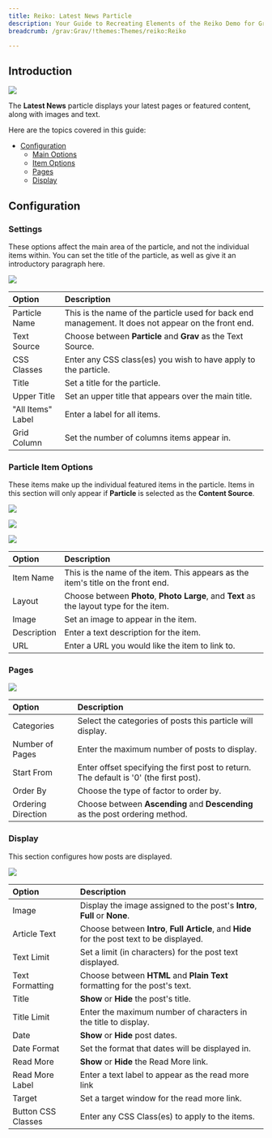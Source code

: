 ```yaml
---
title: Reiko: Latest News Particle
description: Your Guide to Recreating Elements of the Reiko Demo for Grav
breadcrumb: /grav:Grav/!themes:Themes/reiko:Reiko

---
```


## Introduction

![](assets/particle_latestnews1.png)

The **Latest News** particle displays your latest pages or featured content, along with images and text.

Here are the topics covered in this guide:

* [Configuration](#configuration)
    - [Main Options](#settings)
    - [Item Options](#particle-item-options)
    - [Pages](#pages)
    - [Display](#display)

## Configuration

### Settings 

These options affect the main area of the particle, and not the individual items within. You can set the title of the particle, as well as give it an introductory paragraph here.

![](assets/particle_latestnews2.png)

| Option            | Description                                                                                         |
| :-----            | :-----                                                                                              |
| Particle Name     | This is the name of the particle used for back end management. It does not appear on the front end. |
| Text Source       | Choose between **Particle** and **Grav** as the Text Source.                                        |
| CSS Classes       | Enter any CSS class(es) you wish to have apply to the particle.                                     |
| Title             | Set a title for the particle.                                                                       |
| Upper Title       | Set an upper title that appears over the main title.                                                |
| "All Items" Label | Enter a label for all items.                                                                        |
| Grid Column       | Set the number of columns items appear in.                                                          |

### Particle Item Options

These items make up the individual featured items in the particle. Items in this section will only appear if **Particle** is selected as the **Content Source**.

![](assets/particle_latestnews3.png)

![](assets/particle_latestnews4.png)

![](assets/particle_latestnews5.png)

| Option      | Description                                                                              |
| :-----      | :-----                                                                                   |
| Item Name   | This is the name of the item. This appears as the item's title on the front end.         |
| Layout      | Choose between **Photo**, **Photo Large**, and **Text** as the layout type for the item. |
| Image       | Set an image to appear in the item.                                                      |
| Description | Enter a text description for the item.                                                   |
| URL         | Enter a URL you would like the item to link to.                                          |

### Pages

![](assets/particle_latestnews6.png)

| Option             | Description                                                                            |
| :-----             | :-----                                                                                 |
| Categories         | Select the categories of posts this particle will display.                             |
| Number of Pages    | Enter the maximum number of posts to display.                                          |
| Start From         | Enter offset specifying the first post to return. The default is '0' (the first post). |
| Order By           | Choose the type of factor to order by.                                                 |
| Ordering Direction | Choose between **Ascending** and **Descending** as the post ordering method.           |

### Display

This section configures how posts are displayed.

![](assets/particle_latestnews7.png)

| Option             | Description                                                                          |
| :-----             | :-----                                                                               |
| Image              | Display the image assigned to the post's **Intro**, **Full** or **None**.            |
| Article Text       | Choose between **Intro**, **Full Article**, and **Hide** for the post text to be displayed. |
| Text Limit         | Set a limit (in characters) for the post text displayed.                             |
| Text Formatting    | Choose between **HTML** and **Plain Text** formatting for the post's text.           |
| Title              | **Show** or **Hide** the post's title.                                               |
| Title Limit        | Enter the maximum number of characters in the title to display.                      |
| Date               | **Show** or **Hide** post dates.                                                     |
| Date Format        | Set the format that dates will be displayed in.                                      |
| Read More          | **Show** or **Hide** the Read More link.                                             |
| Read More Label    | Enter a text label to appear as the read more link                                   |
| Target             | Set a target window for the read more link.                                          |
| Button CSS Classes | Enter any CSS Class(es) to apply to the items.                                       |

